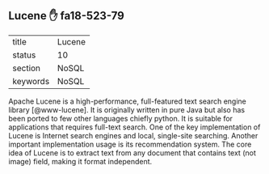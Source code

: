 ## Lucene :hand: fa18-523-79


|          |            |
| -------- | ---------- |
| title    | Lucene     | 
| status   | 10         |
| section  | NoSQL      |
| keywords | NoSQL      |



Apache Lucene is a high-performance, full-featured text search engine
library [@www-lucene].  It is originally written in pure Java but
also has been ported to few other languages chiefly python.  It is
suitable for applications that requires full-text search.  One of the
key implementation of Lucene is Internet search engines and local,
single-site searching.  Another important implementation usage is its
recommendation system. The core idea of Lucene is to extract text from
any document that contains text (not image) field, making it format
independent.




